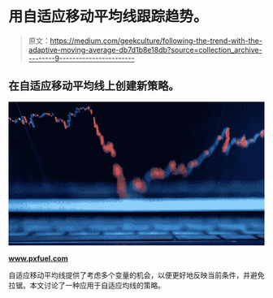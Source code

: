 # 用自适应移动平均线跟踪趋势。

> 原文：<https://medium.com/geekculture/following-the-trend-with-the-adaptive-moving-average-db7d1b8e18db?source=collection_archive---------9----------------------->

## 在自适应移动平均线上创建新策略。

![](img/00a6c896cf3cbb6eb0e5151ac9aa3508.png)

**www.pxfuel.com**

自适应移动平均线提供了考虑多个变量的机会，以便更好地反映当前条件，并避免拉锯。本文讨论了一种应用于自适应均线的策略。